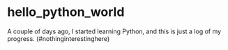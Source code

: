 # hello_python_world
A couple of days ago, I started learning Python, and this is just a log of my progress. (#nothinginterestinghere)
